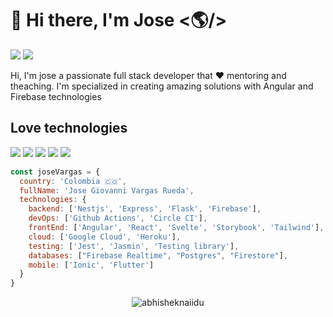 # 👋 Hi there, I'm Jose <🌎/>

![](https://visitor-badge.glitch.me/badge?page_id=j0s3v4rg4s) <a href="https://www.linkedin.com/in/jose-giovanni-vargas-rueda-43a641141">
  <img src="https://img.shields.io/badge/LinkedIn-0077B5?style=for-the-badge&logo=linkedin&logoColor=white" />
</a>

Hi, I'm jose a passionate full stack developer that ❤️ mentoring and theaching. I'm specialized in creating amazing solutions with Angular and Firebase technologies 

## Love technologies 
<img src="https://img.icons8.com/color/48/000000/angularjs.png"/> <img src="https://img.icons8.com/ultraviolet/40/000000/react--v2.png"/> <img src="https://img.icons8.com/doodle/48/000000/svetle.png"/> <img src="https://img.icons8.com/fluency/48/000000/flutter.png"/> <img src="https://img.icons8.com/color/48/000000/firebase.png"/>

```js
const joseVargas = {
  country: 'Colombia 🇨🇴',
  fullName: 'Jose Giovanni Vargas Rueda',
  technologies: {
    backend: ['Nestjs', 'Express', 'Flask', 'Firebase'],
    devOps: ['Github Actions', 'Circle CI'],
    frontEnd: ['Angular', 'React', 'Svelte', 'Storybook', 'Tailwind'],
    cloud: ['Google Cloud', 'Heroku'],
    testing: ['Jest', 'Jasmin', 'Testing library'],
    databases: ["Firebase Realtime", "Postgres", "Firestore"],
    mobile: ['Ionic', 'Flutter']
  }
}
```

<p align="center"> <img src="https://github-readme-stats.vercel.app/api?username=j0s3v4rg4s&show_icons=true&theme=gotham" alt="abhisheknaiidu" />

